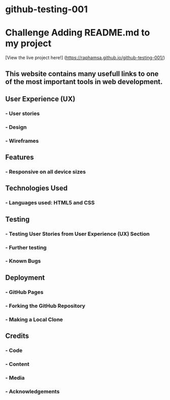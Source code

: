 # github-testing-001

# Challenge Adding README.md to my project

[View the live project here!] (https://raphamsa.github.io/github-testing-001/)

## This website contains many usefull links to one of the most important tools in web development.

## User Experience (UX)
### - User stories
### - Design
### - Wireframes

## Features
### - Responsive on all device sizes

## Technologies Used
### - Languages used: HTML5 and CSS

## Testing
### - Testing User Stories from User Experience (UX) Section
### - Further testing
### - Known Bugs

## Deployment
### - GitHub Pages
### - Forking the GitHub Repository
### - Making a Local Clone

## Credits
### - Code
### - Content
### - Media 
### - Acknowledgements
